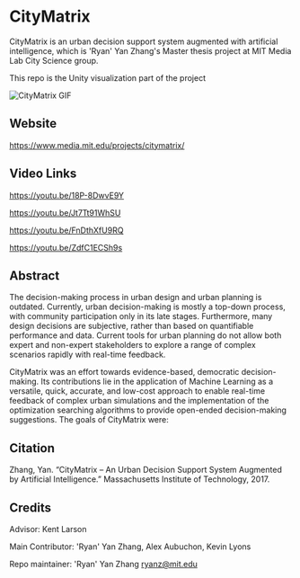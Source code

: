 # CityMatrix

CityMatrix is an urban decision support system augmented with artificial intelligence, which is 'Ryan' Yan Zhang's Master thesis project at MIT Media Lab City Science group. 

This repo is the Unity visualization part of the project


![CityMatrix GIF](https://github.com/mitmedialab/citymatrix-viz-unity/blob/master/Docs/Photos/180315_CityMatrix-GIFs-for-Website.gif.1400x1400.gif)

## Website
https://www.media.mit.edu/projects/citymatrix/

## Video Links
https://youtu.be/18P-8DwvE9Y

https://youtu.be/Jt7Tt91WhSU

https://youtu.be/FnDthXfU9RQ

https://youtu.be/ZdfC1ECSh9s

## Abstract
The decision-making process in urban design and urban planning is outdated. Currently, urban decision-making is mostly a top-down process, with community participation only in its late stages. Furthermore, many design decisions are subjective, rather than based on quantifiable performance and data. Current tools for urban planning do not allow both expert and non-expert stakeholders to explore a range of complex scenarios rapidly with real-time feedback. 

CityMatrix was an effort towards evidence-based, democratic decision-making. Its contributions lie in the application of Machine Learning as a versatile, quick, accurate, and low-cost approach to enable real-time feedback of complex urban simulations and the implementation of the optimization searching algorithms to provide open-ended decision-making suggestions. The goals of CityMatrix were: 

## Citation
Zhang, Yan. “CityMatrix – An Urban Decision Support System Augmented by Artificial Intelligence.” Massachusetts Institute of Technology, 2017.

## Credits
Advisor: Kent Larson

Main Contributor: 'Ryan' Yan Zhang, Alex Aubuchon, Kevin Lyons

Repo maintainer: 'Ryan' Yan Zhang <ryanz@mit.edu> 
